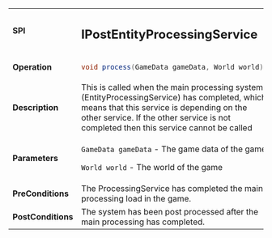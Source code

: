 <table>
<tbody>
<tr>
<td><strong>SPI</strong></td>
<td><h2>IPostEntityProcessingService</h2></td>
</tr>
<tr>
<td><Strong>Operation</strong></td>
    <td>

```java
void process(GameData gameData, World world);
```
</td>
</tr>
<tr>
<td><Strong>Description</strong></td>
<td>This is called when the main processing system (EntityProcessingService) has completed, which means that this service is depending on the other service. If the other service is not completed then this service cannot be called</td>
</tr>
<tr>
<td><Strong>Parameters</strong></td>
<td>

`GameData gameData` - The game data of the game

`World world` - The world of the game

</td>
</tr>
<tr>
<td><Strong>PreConditions</strong></td>
<td>
The ProcessingService has completed the main processing load in the game.


</td>
</tr>
<tr>
<td><Strong>PostConditions</strong></td>
<td>
The system has been post processed after the main processing has completed.


</td>
</tr>
</tbody>
</table>








